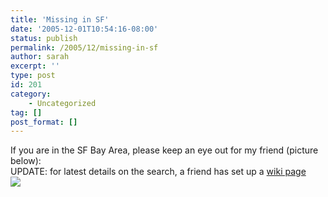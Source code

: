 ```yaml
---
title: 'Missing in SF'
date: '2005-12-01T10:54:16-08:00'
status: publish
permalink: /2005/12/missing-in-sf
author: sarah
excerpt: ''
type: post
id: 201
category:
    - Uncategorized
tag: []
post_format: []
---
```

If you are in the SF Bay Area, please keep an eye out for my friend (picture below):  
UPDATE: for latest details on the search, a friend has set up a [wiki page](http://www.seedwiki.com/wiki/jerry_tang/jerry_tang.cfm)  
![](https://www.ultrasaurus.com/images/blog/jtang-missing.jpg)